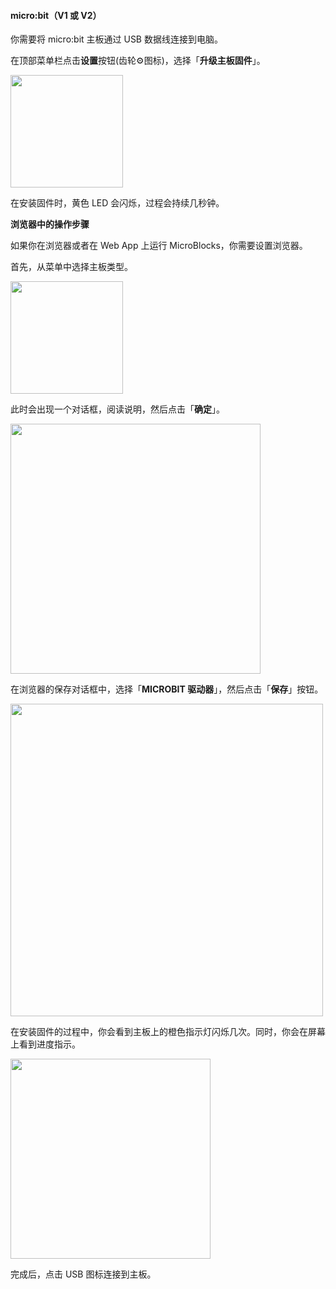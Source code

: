 #### micro:bit（V1 或 V2） ####

你需要将 micro:bit 主板通过 USB 数据线连接到电脑。

在顶部菜单栏点击**设置**按钮(齿轮⚙️图标)，选择「**升级主板固件**」。

<img src="/assets/img/md/get-started/update-firmware-menu-cn.png" width="180">

在安装固件时，黄色 LED 会闪烁，过程会持续几秒钟。

<!--
如果你正在运行 MicroBlocks app，MicroBlocks 将在完成后自动连接到 micro:bit 主板。

详细步骤请看[此视频](https://www.youtube.com/watch?v=V4u2_GN8JnU)。
-->

**浏览器中的操作步骤**

如果你在浏览器或者在 Web App 上运行 MicroBlocks，你需要设置浏览器。<!--（出于安全性考虑，浏览器无法在不询问用户的情况下主动访问主板的 USB 驱动器。)-->

首先，从菜单中选择主板类型。

<img src="/assets/img/md/get-started/select-microbi-cn.png" width="180">

此时会出现一个对话框，阅读说明，然后点击「**确定**」。

<img src="/assets/img/md/get-started/firmware-install-instructions-microbit-cn.png" width="400">

在浏览器的保存对话框中，选择「**MICROBIT 驱动器**」，然后点击「**保存**」按钮。

<img src="/assets/img/md/get-started/firmware-save-dialog-microbit.png" width="500">

在安装固件的过程中，你会看到主板上的橙色指示灯闪烁几次。同时，你会在屏幕上看到进度指示。

<img src="/assets/img/md/get-started/firmware-progress-cn.png" width="320">

完成后，点击 USB 图标连接到主板。
